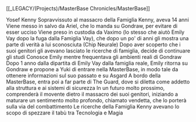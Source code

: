 [[_LEGACY/(Projects)/MasterBase Chronicles/MasterBase]]

Yosef Kenny
Sopravvissuto al massacro della Famiglia Kenny, aveva 14 anni
Viene messo in salvo da Ariel, che lo manda su Gondraw, per evitare di esser ucciso
Viene preso in custodia da Vaximo (lo stesso che aiutò Emily Vay dopo la fuga dalla Famiglia Vay), che dopo un po' di anni gli mostra una parte di verità a lui sconosciuta (Chip Neurale)
Dopo aver scoperto che i suoi genitori gli avevano lasciato le ricerche di famiglia, decide di continuare gli studi
Conosce Emily mentre frequentava gli ambienti reali di Gondraw
Dopo 1 anno dalla dipartita di Emily Vay dalla famiglia reale, Emily ritorna su Gondraw e propone a Yuki di entrare nella MasterBase, in modo tale da ottenere informazioni sul suo passato e su Asgard
A bordo della MasterBase, entra poi a far parte di The Guard, dove si diletta come addetto alla struttura e ai sistemi di sicurezza
In un futuro molto prossimo, comprenderà il movente dietro il massacro dei suoi genitori, iniziando a maturare un sentimento molto profondo, chiamato vendetta, che lo porterà sulla via del combattimento
Le ricerche della Famiglia Kenny avevano lo scopo di spezzare il tabù tra Tecnologia e Magia
